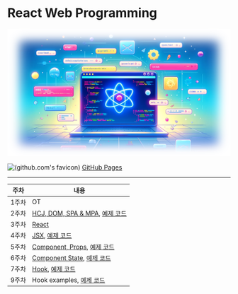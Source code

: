 # React Web Programming
![welcome image](<./md/welcome.png>)

![(github.com's favicon)](https://www.google.com/s2/favicons?domain=github.com) [GitHub Pages](https://seoftbh.github.io/24-1_React/)

---

| 주차 | 내용 |
|------|-----------|
| 1주차 | OT |
| 2주차 | [HCJ, DOM, SPA & MPA](./week02/), [예제 코드](./week02plus/) |
| 3주차 | [React](./week03/) |
| 4주차 | [JSX](./week04/), [예제 코드](./week04plus/) |
| 5주차 | [Component, Props](./week05/), [예제 코드](./week05plus/) |
| 6주차 | [Component State](./week06/), [예제 코드](./week06plus/) |
| 7주차 | [Hook](./week07/), [예제 코드](./week07plus/) |
| 9주차 | Hook examples, [예제 코드](./week09plus/) |
